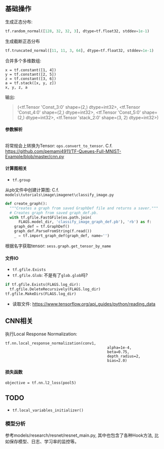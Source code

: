 ## 基础操作

生成正态分布:
```python
tf.random_normal([128, 32, 32, 3], dtype=tf.float32, stddev=1e-1)
```
生成截断正态分布
```python
tf.truncated_normal([11, 11, 3, 64], dtype=tf.float32, stddev=1e-1)
```

合并多个多维数组:
```
x = tf.constant([1, 4])
y = tf.constant([2, 5])
z = tf.constant([3, 6])
a = tf.stack([x, y, z])
x, y, z, a
```
输出:
>(<tf.Tensor 'Const_3:0' shape=(2,) dtype=int32>,
 <tf.Tensor 'Const_4:0' shape=(2,) dtype=int32>,
 <tf.Tensor 'Const_5:0' shape=(2,) dtype=int32>,
 <tf.Tensor 'stack_2:0' shape=(3, 2) dtype=int32>)

 #### 参数解析
 ```

 ```

 将常规会上转换为Tensor:
 `ops.convert_to_tensor`. C.f. https://github.com/pemami4911/TF-Queues-Full-MNIST-Example/blob/master/cnn.py

#### 计算图相关
- `tf.group`

从pb文件中创建计算图:
C.f. `models\tutorials\image\imagenet\classify_image.py`
```python
def create_graph():
  """Creates a graph from saved GraphDef file and returns a saver."""
  # Creates graph from saved graph_def.pb.
  with tf.gfile.FastGFile(os.path.join(
      FLAGS.model_dir, 'classify_image_graph_def.pb'), 'rb') as f:
    graph_def = tf.GraphDef()
    graph_def.ParseFromString(f.read())
    _ = tf.import_graph_def(graph_def, name='')
```

根据名字获取tensor: `sess.graph.get_tensor_by_name`
#### 文件IO
- `tf.gfile.Exists`
- `tf.gfile.Glob`: 不是有了`glob.glob`吗?

```python
if tf.gfile.Exists(FLAGS.log_dir):
  tf.gfile.DeleteRecursively(FLAGS.log_dir)
tf.gfile.MakeDirs(FLAGS.log_dir)
```

- 读取文件: https://www.tensorflow.org/api_guides/python/reading_data

## CNN相关
执行Local Response Normalization:
```
tf.nn.local_response_normalization(conv1,
                                              alpha=1e-4,
                                              beta=0.75,
                                              depth_radius=2,
                                              bias=2.0)
```

#### 损失函数
```
objective = tf.nn.l2_loss(pool5)
```


## TODO
- `tf.local_variables_initializer()`

### 模型分析
参考models/research/resnet/resnet_main.py, 其中也包含了各种Hook方法, 比如保存模型、日志、学习率的监控等。

